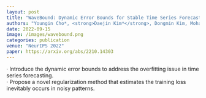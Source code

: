 ```yaml
---
layout: post
title: "WaveBound: Dynamic Error Bounds for Stable Time Series Forecasting"
authors: "Youngin Cho*, <strong>Daejin Kim*</strong>, Dongmin Kim, Mohammad Azam Khan, and Jaegul Choo"
date: 2022-09-15
image: /images/wavebound.png
categories: publication
venue: "NeurIPS 2022"
paper: https://arxiv.org/abs/2210.14303
---
```

· Introduce the dynamic error bounds to address the overfitting issue in time series forecasting.<br>
· Propose a novel regularization method that estimates the training loss inevitably occurs in noisy patterns.